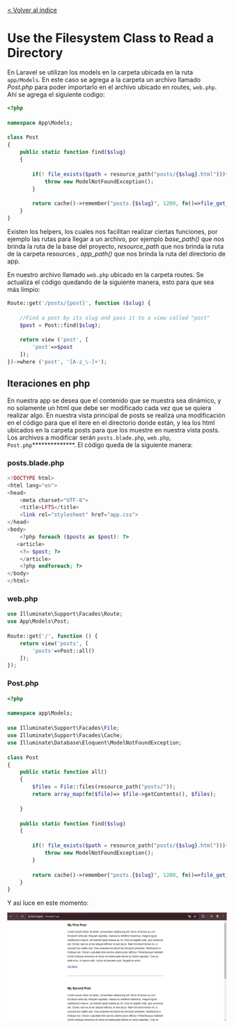 [< Volver al índice](../index.md)

# Use the Filesystem Class to Read a Directory

En Laravel se utilizan los models en la carpeta ubicada en la ruta `app/Models`. En este caso se agrega a la carpeta un archivo llamado _Post.php_ para poder importarlo en el archivo ubicado en routes, `web.php`. Ahí se agrega el siguiente codigo:

```php
<?php

namespace App\Models;

class Post 
{
    public static function find($slug)
    {

        if(! file_exists($path = resource_path("posts/{$slug}.html"))){
            throw new ModelNotFoundException();
        }

        return cache()->remember("posts.{$slug}", 1200, fn()=>file_get_contents($path));        
    }
}
```

Existen los helpers, los cuales nos facilitan realizar ciertas funciones, por ejemplo las rutas para llegar a un archivo, por ejemplo *_base_path()_* que nos brinda la ruta de la base del proyecto, *_resource_path_* que nos brinda la ruta de la carpeta resources , *_app_path()_* que nos brinda la ruta del directorio de app.

En nuestro archivo llamado `web.php` ubicado en la carpeta routes. Se actualiza el código quedando de la siguiente manera, esto para que sea más limpio:

```php
Route::get('/posts/{post}', function ($slug) {

    //Find a post by its slug and pass it to a view called "post"
    $post = Post::find($slug);

    return view ('post', [
        'post'=>$post
    ]);
})->where ('post', '[A-z_\-]+');
```

## Iteraciones en php

En nuestra app se desea que el contenido que se muestra sea dinámico, y no solamente un html que debe ser modificado cada vez que se quiera realizar algo. En nuestra vista principal de posts se realiza una modificación en el código para que el itere en el directorio donde están, y lea los html ubicados en la carpeta posts para que los muestre en nuestra vista posts. Los archivos a modificar serán `posts.blade.php`, `web.php`, `Post.php`**************. El código queda de la siguiente manera:

### posts.blade.php
```php
<!DOCTYPE html>
<html lang="en">
<head>
    <meta charset="UTF-8">
    <title>LFTS</title>
    <link rel="stylesheet" href="app.css">
</head>
<body>
    <?php foreach ($posts as $post): ?>
   <article>
    <?= $post; ?>
    </article>
    <?php endforeach; ?> 
</body>
</html>
```

### web.php
```php
use Illuminate\Support\Facades\Route;
use App\Models\Post;

Route::get('/', function () {
    return view('posts', [
        'posts'=>Post::all()
    ]);
});
```

### Post.php
```php
<?php

namespace app\Models;

use Illuminate\Support\Facades\File;
use Illuminate\Support\Facades\Cache;
use Illuminate\Database\Eloquent\ModelNotFoundException;

class Post 
{
    public static function all()
    {
        $files = File::files(resource_path("posts/"));
        return array_map(fn($file)=> $file->getContents(), $files);
    
    }

    public static function find($slug)
    {

        if(! file_exists($path = resource_path("posts/{$slug}.html"))){
            throw new ModelNotFoundException();
        }

        return cache()->remember("posts.{$slug}", 1200, fn()=>file_get_contents($path));        
    }
}
```

Y así luce en este momento:

![Posts-Dinamicos](../images/Posts-Dinamicos.png)